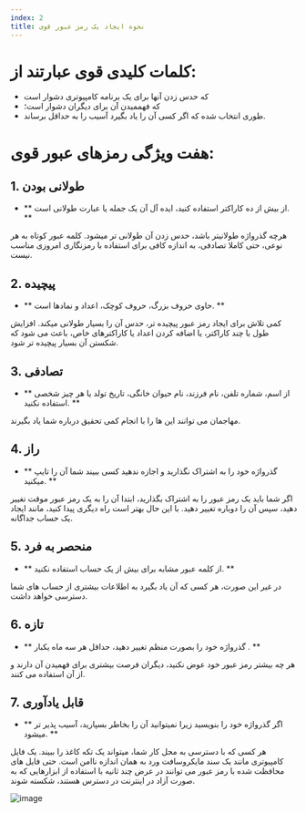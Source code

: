 ```yaml
---
index: 2
title: نحوه ایجاد یک رمز عبور قوی
---
```

# کلمات کلیدی قوی عبارتند از:

*   که حدس زدن آنها برای یک برنامه کامپیوتری دشوار است
*   که فهممیدن آن برای دیگران دشوار است؛
*   طوری انتخاب شده که اگر کسی آن را یاد بگیرد آسیب را به حداقل برساند.

# هفت ویژگی رمزهای عبور قوی:

## 1. طولانی بودن

* ** از بیش از ده کاراکتر استفاده کنید، ایده آل آن یک جمله یا عبارت طولانی است. **

هرچه گذرواژه طولانیتر باشد، حدس زدن آن طولانی تر میشود. کلمه عبور کوتاه به هر نوعی، حتی کاملا تصادفی، به اندازه کافی برای استفاده با رمزنگاری امروزی مناسب نیست.

## 2. پیچیده

*   ** حاوی حروف بزرگ، حروف کوچک، اعداد و نمادها است. **

کمی تلاش برای ایجاد رمز عبور پیچیده تر، حدس آن را بسیار طولانی میکند. افزایش طول با چند کاراکتر، یا اضافه کردن اعداد یا کاراکترهای خاص، باعث می شود که شکستن آن بسیار پیچیده تر شود.

## 3. تصادفی

*   ** از اسم، شماره تلفن، نام فرزند، نام حیوان خانگی، تاریخ تولد یا هر چیز شخصی استفاده نکنید. **

مهاجمان می توانند این ها را با انجام کمی تحقیق درباره شما یاد بگیرند.

## 4. راز

*   ** گذرواژه خود را به اشتراک نگذارید و اجازه ندهید کسی ببیند شما آن را تایپ میکنید. **

اگر شما باید یک رمز عبور را به اشتراک بگذارید، ابتدا آن را به یک رمز عبور موقت تغییر دهید، سپس آن را دوباره تغییر دهید. با این حال بهتر است راه دیگری پیدا کنید، مانند ایجاد یک حساب جداگانه.

## 5. منحصر به فرد

*   ** از کلمه عبور مشابه برای بیش از یک حساب استفاده نکنید. **

در غیر این صورت، هر کسی که آن یاد بگیرد به اطلاعات بیشتری از حساب های شما دسترسی خواهد داشت.

## 6. تازه

*   ** گذرواژه خود را بصورت منظم تغییر دهید، حداقل هر سه ماه یکبار . **

هر چه بیشتر رمز عبور خود عوض نکنید، دیگران فرصت بیشتری برای فهمیدن آن دارند و از آن استفاده می کنند.

## 7. قابل یادآوری

*   ** اگر گذرواژه خود را بنویسید زیرا نمیتوانید آن را بخاطر بسپارید، آسیب پذیر تر میشود. ** 

هر کسی که با دسترسی به محل کار شما، میتواند یک تکه کاغذ را ببیند. یک فایل کامپیوتری مانند یک سند مایکروسافت ورد به همان اندازه ناامن است. حتی فایل های محافظت شده با رمز عبور می توانند در عرض چند ثانیه با استفاده از ابزارهایی که به صورت آزاد در اینترنت در دسترس هستند، شکسته شوند.

![image](password2.png)